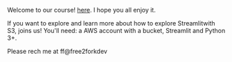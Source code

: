 Welcome to our course! [here](https://lab.github.com/free2fork/streamlit-plus-s3). I hope you all enjoy it.
​

If you want to explore and learn more about how to explore Streamlit​ with S3, joins us!
You'll need: a AWS account with a bucket, Streamlit and Python 3+.
​

Please rech me at ff@free2forkdev
